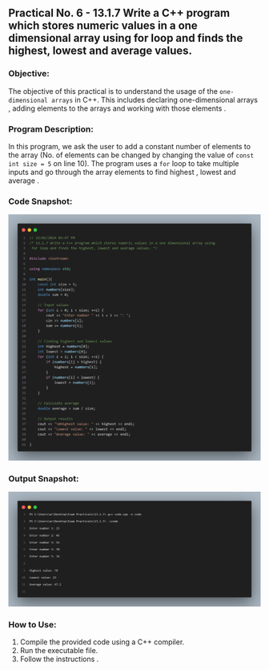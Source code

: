 ## Practical No. 6 - 13.1.7 Write a C++ program which stores numeric values in a one dimensional array using for loop and finds the highest, lowest and average values.


### Objective:
The objective of this practical is to understand the usage of the `one-dimensional arrays` in C++.
This includes declaring one-dimensional arrays , adding elements to the arrays and working with those elements .

### Program Description:
In this program, we ask the user to add a constant number of elements to the array (No. of elements can be changed by changing the value of `const int size = 5` on line 10). The program uses a `for` loop to  take multiple inputs and go through the array elements to find highest , lowest and average .

### Code Snapshot:
![Code Snapshot](code-snap.png)

### Output Snapshot:
![Output Snapshot](output-snap.png)

### How to Use:
1. Compile the provided code using a C++ compiler.
2. Run the executable file.
3. Follow the instructions .